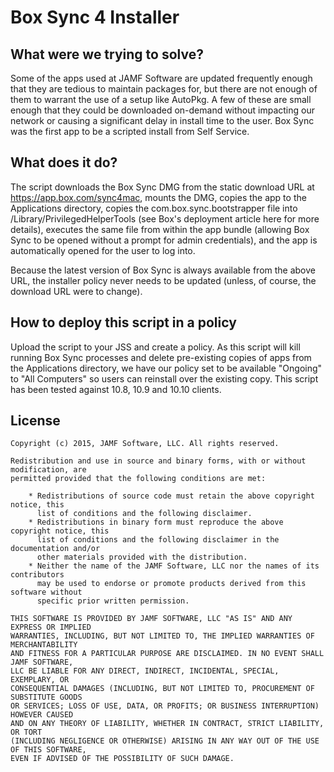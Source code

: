 # Box Sync 4 Installer

## What were we trying to solve?

Some of the apps used at JAMF Software are updated frequently enough that they are tedious to maintain packages for, but there are not enough of them to warrant the use of a setup like AutoPkg. A few of these are small enough that they could be downloaded on-demand without impacting our network or causing a significant delay in install time to the user. Box Sync was the first app to be a scripted install from Self Service.

## What does it do?

The script downloads the Box Sync DMG from the static download URL at https://app.box.com/sync4mac, mounts the DMG, copies the app to the Applications directory, copies the com.box.sync.bootstrapper file into /Library/PrivilegedHelperTools (see Box's deployment article here for more details), executes the same file from within the app bundle (allowing Box Sync to be opened without a prompt for admin credentials), and the app is automatically opened for the user to log into.

Because the latest version of Box Sync is always available from the above URL, the installer policy never needs to be updated (unless, of course, the download URL were to change).

## How to deploy this script in a policy

Upload the script to your JSS and create a policy. As this script will kill running Box Sync processes and delete pre-existing copies of apps from the Applications directory, we have our policy set to be available "Ongoing" to "All Computers" so users can reinstall over the existing copy. This script has been tested against 10.8, 10.9 and 10.10 clients.

## License

```
Copyright (c) 2015, JAMF Software, LLC. All rights reserved.

Redistribution and use in source and binary forms, with or without modification, are
permitted provided that the following conditions are met:

    * Redistributions of source code must retain the above copyright notice, this
      list of conditions and the following disclaimer.
    * Redistributions in binary form must reproduce the above copyright notice, this
      list of conditions and the following disclaimer in the documentation and/or
      other materials provided with the distribution.
    * Neither the name of the JAMF Software, LLC nor the names of its contributors
      may be used to endorse or promote products derived from this software without
      specific prior written permission.
      
THIS SOFTWARE IS PROVIDED BY JAMF SOFTWARE, LLC "AS IS" AND ANY EXPRESS OR IMPLIED
WARRANTIES, INCLUDING, BUT NOT LIMITED TO, THE IMPLIED WARRANTIES OF MERCHANTABILITY
AND FITNESS FOR A PARTICULAR PURPOSE ARE DISCLAIMED. IN NO EVENT SHALL JAMF SOFTWARE,
LLC BE LIABLE FOR ANY DIRECT, INDIRECT, INCIDENTAL, SPECIAL, EXEMPLARY, OR
CONSEQUENTIAL DAMAGES (INCLUDING, BUT NOT LIMITED TO, PROCUREMENT OF SUBSTITUTE GOODS
OR SERVICES; LOSS OF USE, DATA, OR PROFITS; OR BUSINESS INTERRUPTION) HOWEVER CAUSED
AND ON ANY THEORY OF LIABILITY, WHETHER IN CONTRACT, STRICT LIABILITY, OR TORT
(INCLUDING NEGLIGENCE OR OTHERWISE) ARISING IN ANY WAY OUT OF THE USE OF THIS SOFTWARE,
EVEN IF ADVISED OF THE POSSIBILITY OF SUCH DAMAGE.
```